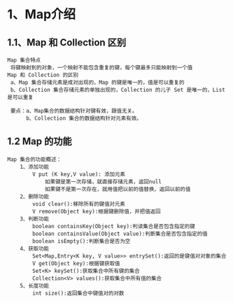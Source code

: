 # 1、Map介绍
## 1.1、Map 和 Collection 区别
    Map 集合特点
     将键映射到的对象，一个映射不能包含重复的键，每个键最多只能映射到一个值
    Map 和 Collection 的区别
     a、Map 集合存储元素是成对出现的，Map 的键是唯一的，值是可以重复的
     b、Collection 集合存储元素的单独出现的，Collection 的儿子 Set 是唯一的，List 是可以重复
     
     要点：a、Map集合的数据结构针对键有效，跟值无关。
          b、Collection 集合的数据结构针对元素有效。
## 1.2 Map 的功能
    Map 集合的功能概述：
        1、添加功能
            V put (K key,V value): 添加元素
                如果键是第一次存储，就直接存储元素，返回null
                如果键不是第一次存在，就用值把以前的值替换，返回以前的值
        2、删除功能
            void clear():移除所有的键值对元素
            V remove(Object key):根据键删除值，并把值返回
        3、判断功能
            boolean containsKey(Object key):判读集合是否包含指定的键
            boolean containsValue(Object value):判断集合是否包含指定的值
            boolean isEmpty():判断集合是否为空
        4、获取功能
            Set<Map,Entry<K key, V value>> entrySet():返回的是键值对对象的集合
            V get(Object key):根据键获取值
            Set<K> keySet():获取集合中所有键的集合
            Collection<V> values():获取集合中所有值的集合
        5、长度功能
            int size():返回集合中键值对的对数